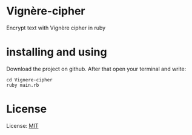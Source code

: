 # Vignère-cipher
Encrypt text with Vignère cipher in ruby
# installing and using
Download the project on github. After that open your terminal and write:
```
cd Vignere-cipher
ruby main.rb
```
# License
License: [MIT]()